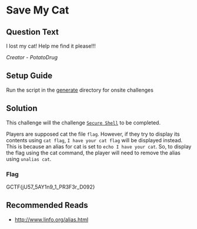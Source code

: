 # Save My Cat

## Question Text
I lost my cat! Help me find it please!!!

*Creator - PotatoDrug*

## Setup Guide
Run the script in the [generate](../generate) directory for onsite challenges

## Solution
This challenge will the challenge [`Secure Shell`](../Secure%20Shell) to be completed.

Players are supposed cat the file `flag`. However, if they try to display its contents using `cat flag`, `I have your cat flag` will be displayed instead.
This is because an alias for cat is set to `echo I have your cat`. 
So, to display the flag using the cat command, the player will need to remove the alias using `unalias cat`.

### Flag
GCTF{jU57_5AY1n9_1_PR3F3r_D092}

## Recommended Reads
* http://www.linfo.org/alias.html
